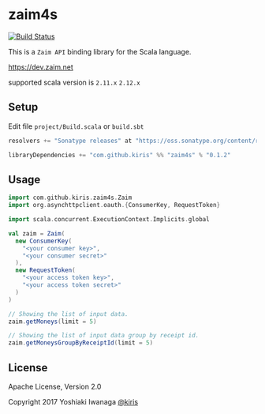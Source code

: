 # zaim4s
[![Build Status](https://travis-ci.org/kiris/zaim4s.svg?branch=master)](https://travis-ci.org/kiris/zaim4s)

This is a `Zaim API` binding library for the Scala language.

https://dev.zaim.net

supported scala version is `2.11.x` `2.12.x`

## Setup
Edit file `project/Build.scala` or `build.sbt`
```scala
resolvers += "Sonatype releases" at "https://oss.sonatype.org/content/repositories/releases/"

libraryDependencies += "com.github.kiris" %% "zaim4s" % "0.1.2"
```

## Usage

```scala
import com.github.kiris.zaim4s.Zaim
import org.asynchttpclient.oauth.{ConsumerKey, RequestToken}

import scala.concurrent.ExecutionContext.Implicits.global

val zaim = Zaim(
  new ConsumerKey(
    "<your consumer key>",
    "<your consumer secret>"
  ),
  new RequestToken(
    "<your access token key>",
    "<your access token secret>"
  )
)

// Showing the list of input data.
zaim.getMoneys(limit = 5)

// Showing the list of input data group by receipt id.
zaim.getMoneysGroupByReceiptId(limit = 5)
```

## License

Apache License, Version 2.0

Copyright 2017 Yoshiaki Iwanaga [@kiris](https://twitter.com/kiris)

